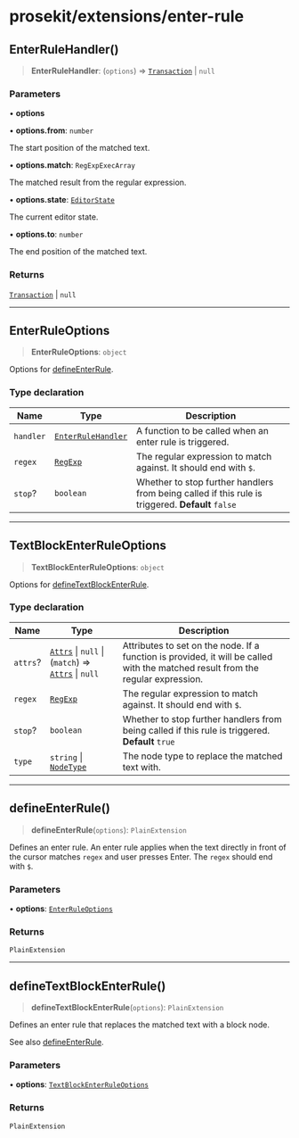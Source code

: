 # prosekit/extensions/enter-rule

<a id="EnterRuleHandler" name="EnterRuleHandler"></a>

## EnterRuleHandler()

> **EnterRuleHandler**: (`options`) => [`Transaction`](https://prosemirror.net/docs/ref/#state.Transaction) \| `null`

### Parameters

• **options**

• **options.from**: `number`

The start position of the matched text.

• **options.match**: `RegExpExecArray`

The matched result from the regular expression.

• **options.state**: [`EditorState`](https://prosemirror.net/docs/ref/#state.EditorState)

The current editor state.

• **options.to**: `number`

The end position of the matched text.

### Returns

[`Transaction`](https://prosemirror.net/docs/ref/#state.Transaction) \| `null`

***

<a id="EnterRuleOptions" name="EnterRuleOptions"></a>

## EnterRuleOptions

> **EnterRuleOptions**: `object`

Options for [defineEnterRule](enter-rule.md#defineEnterRule).

### Type declaration

| Name | Type | Description |
| ------ | ------ | ------ |
| `handler` | [`EnterRuleHandler`](enter-rule.md#EnterRuleHandler) | A function to be called when an enter rule is triggered. |
| `regex` | [`RegExp`](https://developer.mozilla.org/docs/Web/JavaScript/Reference/Global_Objects/RegExp) | The regular expression to match against. It should end with `$`. |
| `stop`? | `boolean` | Whether to stop further handlers from being called if this rule is triggered. **Default** `false` |

***

<a id="TextBlockEnterRuleOptions" name="TextBlockEnterRuleOptions"></a>

## TextBlockEnterRuleOptions

> **TextBlockEnterRuleOptions**: `object`

Options for [defineTextBlockEnterRule](enter-rule.md#defineTextBlockEnterRule).

### Type declaration

| Name | Type | Description |
| ------ | ------ | ------ |
| `attrs`? | [`Attrs`](https://prosemirror.net/docs/ref/#model.Attrs) \| `null` \| (`match`) => [`Attrs`](https://prosemirror.net/docs/ref/#model.Attrs) \| `null` | Attributes to set on the node. If a function is provided, it will be called with the matched result from the regular expression. |
| `regex` | [`RegExp`](https://developer.mozilla.org/docs/Web/JavaScript/Reference/Global_Objects/RegExp) | The regular expression to match against. It should end with `$`. |
| `stop`? | `boolean` | Whether to stop further handlers from being called if this rule is triggered. **Default** `true` |
| `type` | `string` \| [`NodeType`](https://prosemirror.net/docs/ref/#model.NodeType) | The node type to replace the matched text with. |

***

<a id="defineEnterRule" name="defineEnterRule"></a>

## defineEnterRule()

> **defineEnterRule**(`options`): `PlainExtension`

Defines an enter rule. An enter rule applies when the text directly in front of
the cursor matches `regex` and user presses Enter. The `regex` should end
with `$`.

### Parameters

• **options**: [`EnterRuleOptions`](enter-rule.md#EnterRuleOptions)

### Returns

`PlainExtension`

***

<a id="defineTextBlockEnterRule" name="defineTextBlockEnterRule"></a>

## defineTextBlockEnterRule()

> **defineTextBlockEnterRule**(`options`): `PlainExtension`

Defines an enter rule that replaces the matched text with a block node.

See also [defineEnterRule](enter-rule.md#defineEnterRule).

### Parameters

• **options**: [`TextBlockEnterRuleOptions`](enter-rule.md#TextBlockEnterRuleOptions)

### Returns

`PlainExtension`
